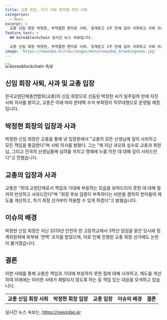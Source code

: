 ```yaml
---
title: 교총 회장, 자기 사랑 편지에 자진 사퇴
categories:
  - News
excerpt: >
  교총 신임 회장 박정현, 부적절한 편지로 사퇴. 징계받고 1주 만에 깊이 사죄하고 사퇴 의사 표명. 과거 징계로 논란. 후임은 문태혁 수석 부회장. 교총 회장 후보 검증 부족으로 사과하며, 제도 개선 공언.
feature_text: >
  ## koreablockchain 실시간 뉴스 속보입니다.

  교총 신임 회장 박정현, 부적절한 편지로 사퇴. 징계받고 1주 만에 깊이 사죄하고 사퇴 의사 표명. 과거 징계로 논란. 후임은 문태혁 수석 부회장. 교총 회장 후보 검증 부족으로 사과하며, 제도 개선 공언.
image: 'https://newsdao.kr/res/images/meta/newsdao_breakingnews.jpg'
---
```


<p><img src="https://newsdao.kr/res/images/meta/newsdao_breakingnews.jpg" alt="koreablockchain 속보" /></p>

<h2 data-ke-size="size26">신임 회장 사퇴, 사과 및 교총 입장</h2>

<p data-ke-size="size16">한국교원단체총연합회(교총)의 신임 회장으로 선출된 박정현 씨가 일주일여 만에 자진 사퇴 의사를 밝히고, 교총은 이에 따라 문태혁 수석 부회장이 직무대행으로 운영될 예정입니다.</p>

<h2 data-ke-size="size24">박정현 회장의 입장과 사과</h2>

<p data-ke-size="size16">박정현 신임 회장은 교총을 통해 낸 입장문에서 "교총의 모든 선생님께 깊이 사죄하고 모든 책임을 통감한다"며 사퇴 의사를 밝혔다. 그는 "제 지난 과오와 실수로 교총과 회원님, 그리고 전국의 선생님들께 심려를 끼치고 명예에 누를 끼친 데 대해 깊이 사죄드린다"고 전했습니다.</p>

<h2 data-ke-size="size24">교총의 입장과 사과</h2>

<p data-ke-size="size16">교총은 "최대 교원단체로서 책임과 기대에 부응하는 모습을 보여드리지 못한 데 대해 철저히 반성하고 사과드린다"며 "회장 후보 검증이 부족하다는 비판을 겸허히 받아들여 제도를 개선하고, 차기 회장 선거부터 적용할 수 있게 하겠다"고 밝혔습니다.</p>

<h2 data-ke-size="size24">이슈의 배경</h2>

<p data-ke-size="size16">박정현 신임 회장은 지난 2013년 인천의 한 고등학교에서 3학년 담임을 맡은 당시에 징계위원회에 회부돼 '견책' 조치를 받았으며, 이로 인해 진행된 교총 회장 선거에도 논란이 불거졌습니다.</p>

<h2 data-ke-size="size24">결론</h2>

<p data-ke-size="size16">이번 사태를 통해 교총은 책임과 기대에 부응하지 못한 점에 대해 사과하고, 제도를 개선하여 미래에는 이러한 사태가 재발되지 않도록 하는 등 책임 있는 대응을 모색하고 있습니다.</p>

<table>
    <tbody>
        <tr>
            <td style="text-align: center; height: 17px;"><b>교총 신임 회장 사퇴</b></td>
            <td style="text-align: center; height: 17px;"><b>박정현 회장 입장</b></td>
            <td style="text-align: center; height: 17px;"><b>교총 입장</b></td>
            <td style="text-align: center; height: 17px;"><b>이슈의 배경</b></td>
            <td style="text-align: center; height: 17px;"><b>결론</b></td>
        </tr>
    </tbody>
</table>
실시간 뉴스 속보는, <a href="https://newsdao.kr" rel="dofollow">https://newsdao.kr</a>


